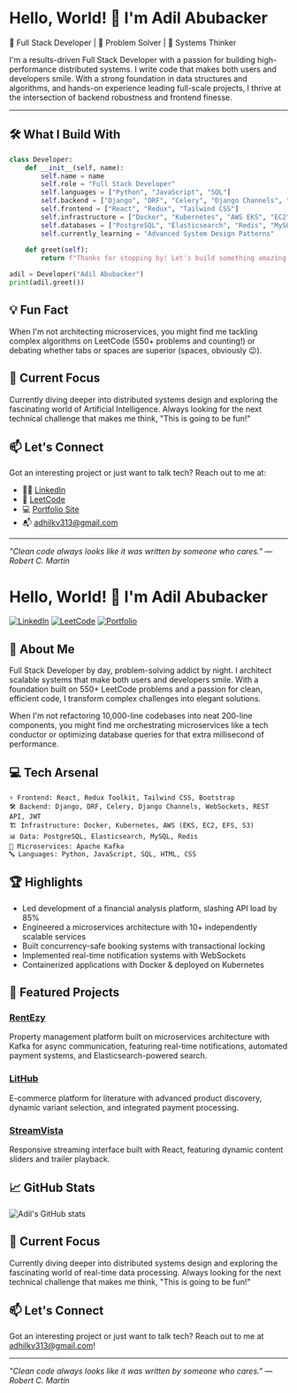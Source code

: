# Hello, World! 👋 I'm Adil Abubacker

🚀 Full Stack Developer | 🧠 Problem Solver | 🔧 Systems Thinker

I'm a results-driven Full Stack Developer with a passion for building high-performance distributed systems. I write code that makes both users and developers smile. With a strong foundation in data structures and algorithms, and hands-on experience leading full-scale projects, I thrive at the intersection of backend robustness and frontend finesse.

---

## 🛠️ What I Build With

```python
class Developer:
    def __init__(self, name):
        self.name = name
        self.role = "Full Stack Developer"
        self.languages = ["Python", "JavaScript", "SQL"]
        self.backend = ["Django", "DRF", "Celery", "Django Channels", "WebSockets"]
        self.frontend = ["React", "Redux", "Tailwind CSS"]
        self.infrastructure = ["Docker", "Kubernetes", "AWS EKS", "EC2", "Kafka"]
        self.databases = ["PostgreSQL", "Elasticsearch", "Redis", "MySQL"]
        self.currently_learning = "Advanced System Design Patterns"
        
    def greet(self):
        return f"Thanks for stopping by! Let's build something amazing together."

adil = Developer("Adil Abubacker")
print(adil.greet())
```

## 💡 Fun Fact

When I'm not architecting microservices, you might find me tackling complex algorithms on LeetCode (550+ problems and counting!) or debating whether tabs or spaces are superior (spaces, obviously 😉).


## 🧠 Current Focus

Currently diving deeper into distributed systems design and exploring the fascinating world of Artificial Intelligence. Always looking for the next technical challenge that makes me think, "This is going to be fun!"

## 📫 Let's Connect

Got an interesting project or just want to talk tech? Reach out to me at:

- 🧑‍💼 [LinkedIn](https://www.linkedin.com/in/adil-abubacker-a63598232)
- 🧠 [LeetCode](https://leetcode.com/adil_28p/)
- 💻 [Portfolio Site](https://www.rentezy.homes)
- 📬 adhilkv313@gmail.com

---


*"Clean code always looks like it was written by someone who cares." — Robert C. Martin*

# Hello, World! 👋 I'm Adil Abubacker

[![LinkedIn](https://img.shields.io/badge/LinkedIn-Connect-blue)](https://www.linkedin.com/in/your-linkedin)
[![LeetCode](https://img.shields.io/badge/LeetCode-550%2B_Problems-orange)](https://leetcode.com/your-leetcode)
[![Portfolio](https://img.shields.io/badge/Portfolio-Visit_Site-green)](https://your-portfolio-url.com)

## 🚀 About Me

Full Stack Developer by day, problem-solving addict by night. I architect scalable systems that make both users and developers smile. With a foundation built on 550+ LeetCode problems and a passion for clean, efficient code, I transform complex challenges into elegant solutions.

When I'm not refactoring 10,000-line codebases into neat 200-line components, you might find me orchestrating microservices like a tech conductor or optimizing database queries for that extra millisecond of performance.

## 💻 Tech Arsenal

```
⚡ Frontend: React, Redux Toolkit, Tailwind CSS, Bootstrap
🛠️ Backend: Django, DRF, Celery, Django Channels, WebSockets, REST API, JWT
🏗️ Infrastructure: Docker, Kubernetes, AWS (EKS, EC2, EFS, S3)
📊 Data: PostgreSQL, Elasticsearch, MySQL, Redis
🔄 Microservices: Apache Kafka
🔤 Languages: Python, JavaScript, SQL, HTML, CSS
```

## 🏆 Highlights

- Led development of a financial analysis platform, slashing API load by 85%
- Engineered a microservices architecture with 10+ independently scalable services
- Built concurrency-safe booking systems with transactional locking
- Implemented real-time notification systems with WebSockets
- Containerized applications with Docker & deployed on Kubernetes

## 🌟 Featured Projects

### [RentEzy](https://github.com/your-username/RentEzy)
Property management platform built on microservices architecture with Kafka for async communication, featuring real-time notifications, automated payment systems, and Elasticsearch-powered search.

### [LitHub](https://github.com/your-username/LitHub)
E-commerce platform for literature with advanced product discovery, dynamic variant selection, and integrated payment processing.

### [StreamVista](https://github.com/your-username/StreamVista)
Responsive streaming interface built with React, featuring dynamic content sliders and trailer playback.

## 📈 GitHub Stats

![Adil's GitHub stats](https://github-readme-stats.vercel.app/api?username=your-username&show_icons=true&theme=radical)

## 🧠 Current Focus

Currently diving deeper into distributed systems design and exploring the fascinating world of real-time data processing. Always looking for the next technical challenge that makes me think, "This is going to be fun!"

## 📫 Let's Connect

Got an interesting project or just want to talk tech? Reach out to me at adhilkv313@gmail.com!

---

*"Clean code always looks like it was written by someone who cares." — Robert C. Martin*
